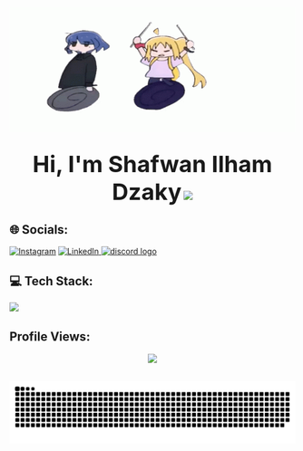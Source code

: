 <div align="center">
  <img src="ryo.gif" alt="GitHub Banner" width="100%" height="220px" />
</div>

##

<div align="center">
  <b style="font-size:40px">Hi, I'm Shafwan Ilham Dzaky</b>
  <img src="https://media.giphy.com/media/hvRJCLFzcasrR4ia7z/giphy.gif" width="45">
</div>

## 🌐 Socials:

<p align="left">
  <a href="https://www.instagram.com/shffky_" target="_blank"><img src="https://skillicons.dev/icons?i=instagram" alt="Instagram" height="40px"></a>
  <a href="https://www.linkedin.com/in/shafwan-ilham-dzaky" target="_blank">
    <img src="https://skillicons.dev/icons?i=linkedin" alt="LinkedIn" height="40px">
  </a>
  <a href="https://discord.com/users/shfwn_" target="_blank">
    <img src="https://skillicons.dev/icons?i=discord" height="40px" alt="discord logo" />
  </a>
</p>

## 💻 Tech Stack:

<p align="left">
  <a href="https://www.linkedin.com/in/shafwan-ilham-dzaky">
    <img src="https://skillicons.dev/icons?i=css,js,go,python,php,tailwindcss,bootstrap,mysql,npm,laravel,nodejs,svelte,react,git,github,figma" />
  </a>
</p>

## Profile Views:

<div align="center">
  <img src="https://profile-counter.glitch.me/shfwnz/count.svg?"  />
</div>

##

<picture>
  <source media="(prefers-color-scheme: dark)" srcset="https://raw.githubusercontent.com/shfwnz/shfwnz/output/github-snake-dark.svg" />
  <source media="(prefers-color-scheme: light)" srcset="https://raw.githubusercontent.com/shfwnz/shfwnz/output/github-snake.svg" />
  <img alt="github-snake" src="https://raw.githubusercontent.com/shfwnz/shfwnz/output/github-snake.svg" />
</picture>

<!--

## 📊 GitHub Stats:

![](https://github-readme-stats.vercel.app/api?username=shfwnz&theme=dark&hide_border=false&include_all_commits=false&count_private=false)
![](https://github-readme-streak-stats.herokuapp.com/?user=shfwnz&theme=dark&hide_border=false)<br/>
![](https://github-readme-stats.vercel.app/api/top-langs/?username=shfwnz&theme=dark&hide_border=false&include_all_commits=false&count_private=false&layout=compact)

-->
